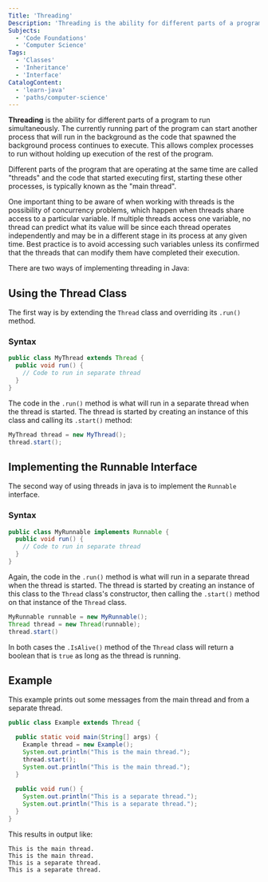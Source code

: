 ```yaml
---
Title: 'Threading'
Description: 'Threading is the ability for different parts of a program to run simultaneously.'
Subjects:
  - 'Code Foundations'
  - 'Computer Science'
Tags:
  - 'Classes'
  - 'Inheritance'
  - 'Interface'
CatalogContent:
  - 'learn-java'
  - 'paths/computer-science'
---
```


**Threading** is the ability for different parts of a program to run simultaneously. The currently running part of the program can start another process that will run in the background as the code that spawned the background process continues to execute. This allows complex processes to run without holding up execution of the rest of the program.

Different parts of the program that are operating at the same time are called "threads" and the code that started executing first, starting these other processes, is typically known as the "main thread". 

One important thing to be aware of when working with threads is the possibility of concurrency problems, which happen when threads share access to a particular variable. If multiple threads access one variable, no thread can predict what its value will be since each thread operates independently and may be in a different stage in its process at any given time. Best practice is to avoid accessing such variables unless its confirmed that the threads that can modify them have completed their execution.

There are two ways of implementing threading in Java:

## Using the Thread Class

The first way is by extending the `Thread` class and overriding its `.run()` method.

### Syntax

```java
public class MyThread extends Thread {
  public void run() {
    // Code to run in separate thread
  }
}
```

The code in the `.run()` method is what will run in a separate thread when the thread is started. The thread is started by creating an instance of this class and calling its `.start()` method:

```java
MyThread thread = new MyThread();
thread.start();
```

## Implementing the Runnable Interface

The second way of using threads in java is to implement the `Runnable` interface.

### Syntax

```java
public class MyRunnable implements Runnable {
  public void run() {
    // Code to run in separate thread
  }
}
```

Again, the code in the `.run()` method is what will run in a separate thread when the thread is started. The thread is started by creating an instance of this class to the `Thread` class's constructor, then calling the `.start()` method on that instance of the `Thread` class.

```java
MyRunnable runnable = new MyRunnable();
Thread thread = new Thread(runnable);
thread.start()
```

In both cases the `.IsAlive()` method of the `Thread` class will return a boolean that is `true` as long as the thread is running.

## Example

This example prints out some messages from the main thread and from a separate thread.

```java
public class Example extends Thread {

  public static void main(String[] args) {
    Example thread = new Example();
    System.out.println("This is the main thread.");
    thread.start();
    System.out.println("This is the main thread.");
  }
  
  public void run() {
    System.out.println("This is a separate thread.");
    System.out.println("This is a separate thread.");
  }
}
```

This results in output like:

```shell
This is the main thread.
This is the main thread.
This is a separate thread.
This is a separate thread.
```

